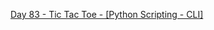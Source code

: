 [Day 83 - Tic Tac Toe - [Python Scripting - CLI]](https://github.com/Jubiko31/Python_Professional_Portfolio/tree/main/Day%C2%A083%20-%20Tic%20Tac%20Toe%20%5BPython%20Scripting%20-%20CLI%5D)